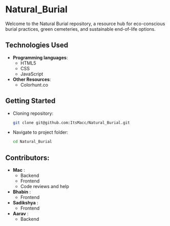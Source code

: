 # Natural_Burial
Welcome to the Natural Burial repository, a resource hub for eco-conscious burial practices, green cemeteries, and sustainable end-of-life options.

## Technologies Used

- **Programming languages**:
  - HTML5
  - CSS
  - JavaScript
- **Other Resources**:
  - Colorhunt.co

## Getting Started
- Cloning repository:
  ```bash
  git clone git@github.com:ItsMacc/Natural_Burial.git
  ```
- Navigate to project folder:
  ```bash
  cd Natural_Burial
  ```
  
## Contributors: 
- **Mac** :
  - Backend
  - Frontend
  - Code reviews and help
- **Bhabin** :
  - Frontend
- **Sadikshya** :
  - Frontend
- **Aarav** :
  - Backend
